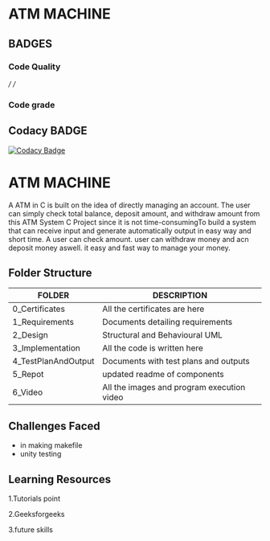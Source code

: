 # ATM MACHINE
## BADGES
### Code Quality
*/
/*

### Code grade


## Codacy BADGE
[![Codacy Badge](https://app.codacy.com/project/badge/Grade/590f461975fe49f7b97ae0683cb2dce9)](https://www.codacy.com/gh/Nikhilkumarray/M1_DesktopProject_ATMmachine/dashboard?utm_source=github.com&amp;utm_medium=referral&amp;utm_content=Nikhilkumarray/M1_DesktopProject_ATMmachine&amp;utm_campaign=Badge_Grade)

# ATM MACHINE
A ATM in C is built on the idea of directly managing an account. The user can simply check total balance, deposit amount, and withdraw amount from this ATM System C Project since it is not time-consumingTo build a system that can receive input and generate automatically output in easy way and short time.
A user can check amount.
user can withdraw money and acn deposit money aswell.
it easy and fast way to manage your money.
## Folder Structure
FOLDER | DESCRIPTION
 --- | ---
 0_Certificates| All the certificates are here
 1_Requirements|	Documents detailing requirements
2_Design	|Structural and Behavioural UML
3_Implementation|	All the code is written here
4_TestPlanAndOutput|	Documents with test plans and outputs
5_Repot| updated readme of components
6_Video|	All the images and program execution video

## Challenges Faced
- in making makefile
- unity testing
## Learning Resources
1.Tutorials point

2.Geeksforgeeks

3.future skills
